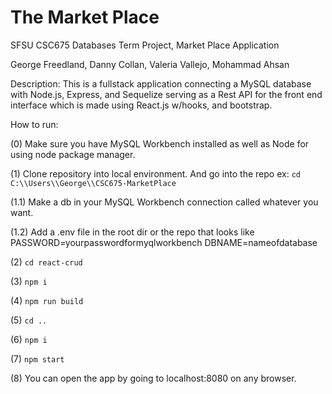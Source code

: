 # The Market Place
SFSU CSC675 Databases Term Project, Market Place Application

George Freedland, Danny Collan, Valeria Vallejo, Mohammad Ahsan 

Description:
This is a fullstack application connecting a MySQL database with Node.js, Express, and Sequelize serving as a Rest API 
for the front end interface which is made using React.js w/hooks, and bootstrap.

How to run:

(0) Make sure you have MySQL Workbench installed as well as Node for using node package manager.

(1) Clone repository into local environment. And go into the repo ex: `cd C:\\Users\\George\\CSC675-MarketPlace`

(1.1) Make a db in your MySQL Workbench connection called whatever you want.

(1.2) Add a .env file in the root dir or the repo that looks like PASSWORD=yourpasswordformyqlworkbench DBNAME=nameofdatabase

(2) `cd react-crud`

(3) `npm i`

(4) `npm run build`

(5) `cd ..`

(6) `npm i`

(7) `npm start`

(8) You can open the app by going to localhost:8080 on any browser.
